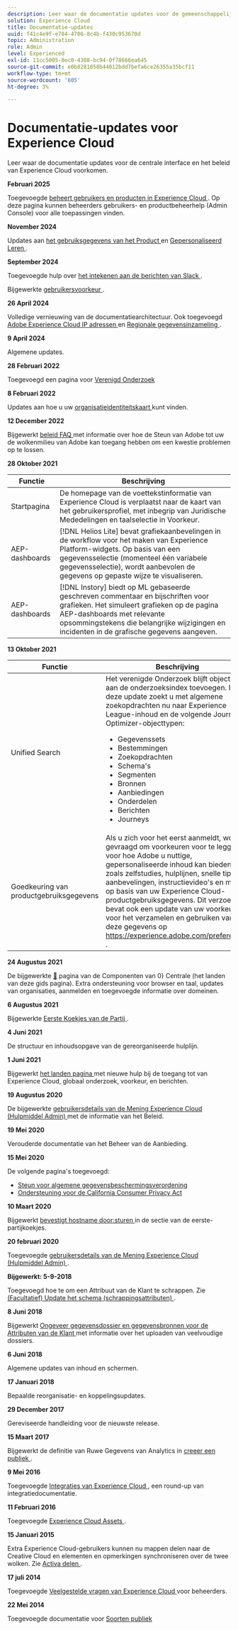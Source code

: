 ```yaml
---
description: Leer waar de documentatie updates voor de gemeenschappelijke interfacecomponenten van Experience Cloud voorkomen.
solution: Experience Cloud
title: Documentatie-updates
uuid: f41c4e9f-e784-4706-8c4b-f430c953670d
topic: Administration
role: Admin
level: Experienced
exl-id: 11cc5005-8ec0-4308-bc94-0f78666ea645
source-git-commit: e0b8281058b44012bdd7befa6ce26355a35bcf11
workflow-type: tm+mt
source-wordcount: '605'
ht-degree: 3%

---
```


# Documentatie-updates voor Experience Cloud

Leer waar de documentatie updates voor de centrale interface en het beleid van Experience Cloud voorkomen.

**Februari 2025**

Toegevoegde [ beheert gebruikers en producten in Experience Cloud ](../administration/admin-console.md). Op deze pagina kunnen beheerders gebruikers- en productbeheerhelp (Admin Console) voor alle toepassingen vinden.

**November 2024**

Updates aan [ het gebruiksgegevens van het Product ](../features/account-preferences.md) en [ Gepersonaliseerd Leren ](../features/personalized-learning.md).

**September 2024**

Toegevoegde hulp over [ het intekenen aan de berichten van Slack ](../features/account-preferences.md#subscribe-to-slack-notifications).

Bijgewerkte [ gebruikersvoorkeur ](../features/account-preferences.md).

**26 April 2024**

Volledige vernieuwing van de documentatiearchitectuur. Ook toegevoegd [ Adobe Experience Cloud IP adressen ](../data-collection/ip-addresses.md) en [ Regionale gegevensinzameling ](../data-collection/rdc.md).

**9 April 2024**

Algemene updates.

**28 Februari 2022**

Toegevoegd een pagina voor [ Verenigd Onderzoek ](../features/search.md)

**8 Februari 2022**

Updates aan hoe u uw [ organisatieidentiteitskaart ](../administration/organizations.md) kunt vinden.

**12 December 2022**

Bijgewerkt [ beleid FAQ ](faq.md) met informatie over hoe de Steun van Adobe tot uw de wolkenmilieu van Adobe kan toegang hebben om een kwestie problemen op te lossen.

**28 Oktober 2021**

| Functie | Beschrijving |
| ------- | ------- |
| Startpagina | De homepage van de voettekstinformatie van Experience Cloud is verplaatst naar de kaart van het gebruikersprofiel, met inbegrip van Juridische Mededelingen en taalselectie in Voorkeur. |
| AEP-dashboards | [!DNL Helios Lite] bevat grafiekaanbevelingen in de workflow voor het maken van Experience Platform-widgets. Op basis van een gegevensselectie (momenteel één variabele gegevensselectie), wordt aanbevolen de gegevens op gepaste wijze te visualiseren. |
| AEP-dashboards | [!DNL Instory] biedt op ML gebaseerde geschreven commentaar en bijschriften voor grafieken. Het simuleert grafieken op de pagina AEP-dashboards met relevante opsommingstekens die belangrijke wijzigingen en incidenten in de grafische gegevens aangeven. |

**13 Oktober 2021**

| Functie | Beschrijving |
| ------- | ------- |
| Unified Search | Het verenigde Onderzoek blijft objecttypes aan de onderzoeksindex toevoegen. In deze update zoekt u met algemene zoekopdrachten nu naar Experience League-inhoud en de volgende Journey Optimizer-objecttypen: <ul><li>Gegevenssets</li><li>Bestemmingen</li><li>Zoekopdrachten</li><li>Schema&#39;s</li><li>Segmenten</li><li>Bronnen</li><li>Aanbiedingen</li><li>Onderdelen</li><li>Berichten</li><li>Journeys</li></ul> |
| Goedkeuring van productgebruiksgegevens | Als u zich voor het eerst aanmeldt, wordt u gevraagd om voorkeuren voor te leggen voor hoe Adobe u nuttige, gepersonaliseerde inhoud kan bieden, zoals zelfstudies, hulplijnen, snelle tips, aanbevelingen, instructievideo&#39;s en meer, op basis van uw Experience Cloud-productgebruiksgegevens. Dit verzoek bevat ook een update van uw voorkeuren voor het verzamelen en gebruiken van deze gegevens op <https://experience.adobe.com/preferences> . |

**24 Augustus 2021**

De bijgewerkte [&#128279;](../experience-cloud.md) pagina van de Componenten van 0&rbrace; Centrale (het landen van deze gids pagina).  Extra ondersteuning voor browser en taal, updates van organisaties, aanmelden en toegevoegde informatie over domeinen.

**6 Augustus 2021**

Bijgewerkte [ Eerste Koekjes van de Partij ](../data-collection/adobe-managed-cert.md).

**4 Juni 2021**

De structuur en inhoudsopgave van de gereorganiseerde hulplijn.

**1 Juni 2021**

Bijgewerkt [ het landen pagina ](../experience-cloud.md) met nieuwe hulp bij de toegang tot van Experience Cloud, globaal onderzoek, voorkeur, en berichten.

**19 Augustus 2020**

De bijgewerkte [ gebruikersdetails van de Mening Experience Cloud (Hulpmiddel Admin) ](../administration/admin-tool-experience-cloud.md) met de informatie van het Beleid.

**19 Mei 2020**

Verouderde documentatie van het Beheer van de Aanbieding.

**15 Mei 2020**

De volgende pagina&#39;s toegevoegd:

* [Steun voor algemene gegevensbeschermingsverordening](../services/customer-attributes/gdpr.md)
* [Ondersteuning voor de California Consumer Privacy Act](../services/customer-attributes/ccpa.md)

**10 Maart 2020**

Bijgewerkt [ bevestigt hostname door:sturen ](../data-collection/adobe-managed-cert.md) in de sectie van de eerste-partijkoekjes.

**20 februari 2020**

Toegevoegde [ gebruikersdetails van de Mening Experience Cloud (Hulpmiddel Admin) ](../administration/admin-tool-experience-cloud.md).

**Bijgewerkt: 5-9-2018**

Toegevoegd hoe te om een Attribuut van de Klant te schrappen. Zie [ (Facultatief) Update het schema (schrappingsattributen) ](../services/customer-attributes/t-crs-usecase.md).

**8 Juni 2018**

Bijgewerkt [ Ongeveer gegevensdossier en gegevensbronnen voor de Attributen van de Klant ](../services/customer-attributes/crs-data-file.md) met informatie over het uploaden van veelvoudige dossiers.

**6 Juni 2018**

Algemene updates van inhoud en schermen.

**17 Januari 2018**

Bepaalde reorganisatie- en koppelingsupdates.

**29 December 2017**

Gereviseerde handleiding voor de nieuwste release.

**15 Maart 2017**

Bijgewerkt de definitie van Ruwe Gegevens van Analytics in [ creeer een publiek ](../services/audiences/create.md).

**9 Mei 2016**

Toegevoegde [ Integraties van Experience Cloud ](../administration/integrations.md), een round-up van integratiedocumentatie.

**11 Februari 2016**

Toegevoegde [ Experience Cloud Assets ](../services/assets/experience-cloud-assets.md).

**15 Januari 2015**

Extra Experience Cloud-gebruikers kunnen nu mappen delen naar de Creative Cloud en elementen en opmerkingen synchroniseren over de twee wolken. Zie [ Activa delen ](../services/assets/creative-cloud.md).

**17 juli 2014**

Toegevoegde [ Veelgestelde vragen van Experience Cloud ](faq.md) voor beheerders.

**22 Mei 2014**

Toegevoegde documentatie voor [ Soorten publiek ](../services/audiences/overview.md)
